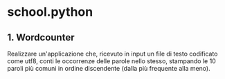 # school.python

## 1. Wordcounter

Realizzare un'applicazione che, ricevuto in input un file di testo codificato
come utf8, conti le occorrenze delle parole nello stesso, stampando le 10
paroli più comuni in ordine discendente (dalla più frequente alla meno).
